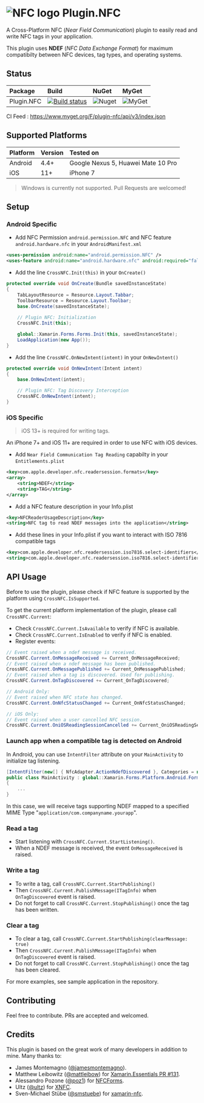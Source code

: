 # ![NFC logo][logo] Plugin.NFC
A Cross-Platform NFC (_Near Field Communication_) plugin to easily read and write NFC tags in your application.

This plugin uses **NDEF** (_NFC Data Exchange Format_) for maximum compatibilty between NFC devices, tag types, and operating systems.

## Status
|Package|Build|NuGet|MyGet
|:---|:---|:---|:---
|Plugin.NFC | [![Build status](https://dev.azure.com/franckbour/franckbour/_apis/build/status/Plugin.NFC-CI)](https://dev.azure.com/franckbour/franckbour/_build/latest?definitionId=1) | ![Nuget](https://img.shields.io/nuget/v/Plugin.NFC.svg?label=Nuget) | ![MyGet](https://img.shields.io/myget/plugin-nfc/v/Plugin.NFC.svg?label=MyGet)

CI Feed : https://www.myget.org/F/plugin-nfc/api/v3/index.json

## Supported Platforms
Platform|Version|Tested on
:---|:---|:---
Android|4.4+|Google Nexus 5, Huawei Mate 10 Pro
iOS|11+|iPhone 7

> Windows is currently not supported. Pull Requests are welcomed! 

## Setup
### Android Specific
* Add NFC Permission `android.permission.NFC` and NFC feature `android.hardware.nfc` in your `AndroidManifest.xml`
```xml
<uses-permission android:name="android.permission.NFC" />
<uses-feature android:name="android.hardware.nfc" android:required="false" />
```

* Add the line `CrossNFC.Init(this)` in your `OnCreate()`
```csharp
protected override void OnCreate(Bundle savedInstanceState)
{
    TabLayoutResource = Resource.Layout.Tabbar;
    ToolbarResource = Resource.Layout.Toolbar;
    base.OnCreate(savedInstanceState);
    
    // Plugin NFC: Initialization
    CrossNFC.Init(this);

    global::Xamarin.Forms.Forms.Init(this, savedInstanceState);
    LoadApplication(new App());
}
```

* Add the line `CrossNFC.OnNewIntent(intent)` in your `OnNewIntent()`
```csharp
protected override void OnNewIntent(Intent intent)
{
    base.OnNewIntent(intent);

    // Plugin NFC: Tag Discovery Interception
    CrossNFC.OnNewIntent(intent);
}
```

### iOS Specific

> iOS 13+ is required for writing tags.

An iPhone 7+ and iOS 11+ are required in order to use NFC with iOS devices.

* Add `Near Field Communication Tag Reading` capabilty in your `Entitlements.plist`
```xml
<key>com.apple.developer.nfc.readersession.formats</key>
<array>
    <string>NDEF</string>
    <string>TAG</string>
</array>
```

* Add a NFC feature description in your Info.plist
```xml
<key>NFCReaderUsageDescription</key>
<string>NFC tag to read NDEF messages into the application</string>
```

* Add these lines in your Info.plist if you want to interact with ISO 7816 compatible tags
```xml
<key>com.apple.developer.nfc.readersession.iso7816.select-identifiers</key>
<string>com.apple.developer.nfc.readersession.iso7816.select-identifiers</string>
```

## API Usage

Before to use the plugin, please check if NFC feature is supported by the platform using `CrossNFC.IsSupported`.

To get the current platform implementation of the plugin, please call `CrossNFC.Current`:
* Check `CrossNFC.Current.IsAvailable` to verify if NFC is available.
* Check `CrossNFC.Current.IsEnabled` to verify if NFC is enabled. 
* Register events:
```csharp
// Event raised when a ndef message is received.
CrossNFC.Current.OnMessageReceived += Current_OnMessageReceived;
// Event raised when a ndef message has been published.
CrossNFC.Current.OnMessagePublished += Current_OnMessagePublished;
// Event raised when a tag is discovered. Used for publishing.
CrossNFC.Current.OnTagDiscovered += Current_OnTagDiscovered;

// Android Only:
// Event raised when NFC state has changed.
CrossNFC.Current.OnNfcStatusChanged += Current_OnNfcStatusChanged;

// iOS Only: 
// Event raised when a user cancelled NFC session.
CrossNFC.Current.OniOSReadingSessionCancelled += Current_OniOSReadingSessionCancelled;
```

### Launch app when a compatible tag is detected on Android

In Android, you can use `IntentFilter` attribute on your `MainActivity` to initialize tag listening.
```csharp
[IntentFilter(new[] { NfcAdapter.ActionNdefDiscovered }, Categories = new[] { Intent.CategoryDefault }, DataMimeType = "application/com.companyname.yourapp")]
public class MainActivity : global::Xamarin.Forms.Platform.Android.FormsAppCompatActivity 
{
    ...
}
```
In this case, we will receive tags supporting NDEF mapped to a specified MIME Type "`application/com.companyname.yourapp`".

### Read a tag
* Start listening with `CrossNFC.Current.StartListening()`.
* When a NDEF message is received, the event `OnMessageReceived` is raised.

### Write a tag
* To write a tag, call `CrossNFC.Current.StartPublishing()`
* Then `CrossNFC.Current.PublishMessage(ITagInfo)` when `OnTagDiscovered` event is raised. 
* Do not forget to call `CrossNFC.Current.StopPublishing()` once the tag has been written.

### Clear a tag
* To clear a tag, call `CrossNFC.Current.StartPublishing(clearMessage: true)`
* Then `CrossNFC.Current.PublishMessage(ITagInfo)` when `OnTagDiscovered` event is raised.
* Do not forget to call `CrossNFC.Current.StopPublishing()` once the tag has been cleared.


For more examples, see sample application in the repository.

## Contributing
Feel free to contribute. PRs are accepted and welcomed.

## Credits
This plugin is based on the great work of many developers in addition to mine. Many thanks to:
- James Montemagno ([@jamesmontemagno](https://github.com/jamesmontemagno)).
- Matthew Leibowitz ([@mattleibow](https://github.com/mattleibow)) for [Xamarin.Essentials PR #131](https://github.com/xamarin/Essentials/pull/131).
- Alessandro Pozone ([@poz1](https://github.com/poz1)) for [NFCForms](https://github.com/poz1/NFCForms).
- Ultz ([@ultz](https://github.com/Ultz)) for [XNFC](https://github.com/Ultz/XNFC).
- Sven-Michael Stübe ([@smstuebe](https://github.com/smstuebe)) for [xamarin-nfc](https://github.com/smstuebe/xamarin-nfc).

[logo]: https://github.com/franckbour/Plugin.NFC/raw/master/art/nfc48.png "NFC Logo"
